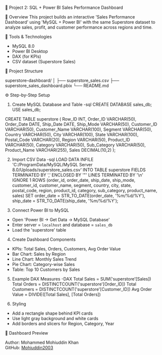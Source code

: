 🧩 Project 2: SQL + Power BI Sales Performance Dashboard

🎯 Overview
This project builds an interactive 'Sales Performance Dashboard' using 'MySQL + Power BI' with the same Superstore dataset to analyze sales, profit, and customer performance across regions and time.

🧰 Tools & Technologies
- MySQL 8.0
- Power BI Desktop
- DAX (for KPIs)
- CSV dataset (Superstore Sales)

📂 Project Structure

superstore-dashboard/
│
├── superstore_sales.csv
├── superstore_sales_dashboard.pbix
└── README.md


⚙️ Step-by-Step Setup

1. Create MySQL Database and Table
-sql
CREATE DATABASE sales_db;
USE sales_db;

CREATE TABLE superstore (
    Row_ID INT,
    Order_ID VARCHAR(50),
    Order_Date DATE,
    Ship_Date DATE,
    Ship_Mode VARCHAR(50),
    Customer_ID VARCHAR(50),
    Customer_Name VARCHAR(100),
    Segment VARCHAR(50),
    Country VARCHAR(50),
    City VARCHAR(100),
    State VARCHAR(100),
    Postal_Code VARCHAR(20),
    Region VARCHAR(50),
    Product_ID VARCHAR(50),
    Category VARCHAR(50),
    Sub_Category VARCHAR(50),
    Product_Name VARCHAR(255),
    Sales DECIMAL(10,2)
);

2. Import CSV Data
-sql
LOAD DATA INFILE 'C:/ProgramData/MySQL/MySQL Server 8.0/Uploads/superstore_sales.csv'
INTO TABLE superstore
FIELDS TERMINATED BY ','
ENCLOSED BY '"'
LINES TERMINATED BY '\n'
IGNORE 1 ROWS
(order_id, order_date, ship_date, ship_mode, customer_id, customer_name, segment, country, city, state, postal_code, region, product_id, category, sub_category, product_name, sales)
SET order_date = STR_TO_DATE(order_date, '%m/%d/%Y'),
    ship_date = STR_TO_DATE(ship_date, '%m/%d/%Y');

3. Connect Power BI to MySQL
- Open 'Power BI → Get Data → MySQL Database'
- Enter server = `localhost` and database = `sales_db`
- Load the 'superstore' table

4. Create Dashboard Components
- KPIs: Total Sales, Orders, Customers, Avg Order Value
- Bar Chart: Sales by Region
- Line Chart: Monthly Sales Trend
- Pie Chart: Category-wise Sales
- Table: Top 10 Customers by Sales

5. Example DAX Measures
-DAX
Total Sales = SUM('superstore'[Sales])
Total Orders = DISTINCTCOUNT('superstore'[Order_ID])
Total Customers = DISTINCTCOUNT('superstore'[Customer_ID])
Avg Order Value = DIVIDE([Total Sales], [Total Orders])

6. Styling
- Add a rectangle shape behind KPI cards
- Use light gray background and white cards
- Add borders and slicers for Region, Category, Year


📸 Dashboard Preview


Author: Mohammed Mohiuddin Khan  
GitHub: [Mohiuddin2003](https://github.com/Mohiuddin2003)